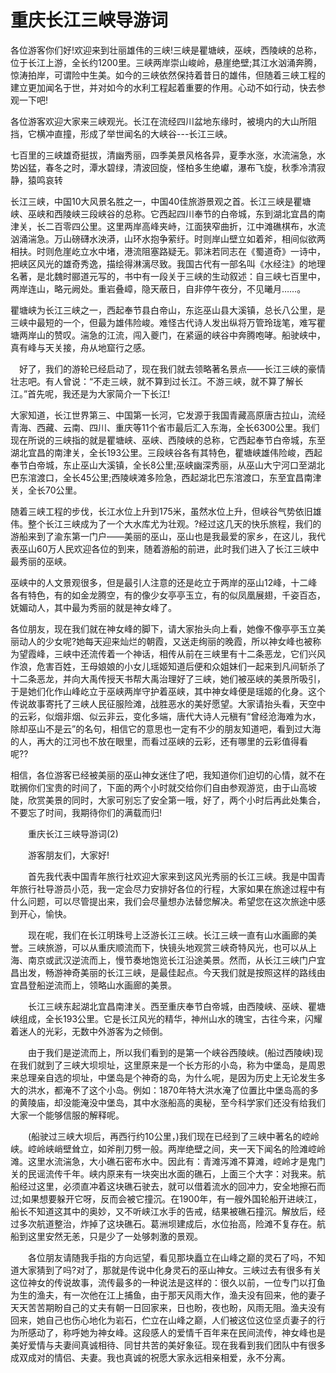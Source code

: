 # 重庆长江三峡导游词

各位游客你们好!欢迎来到壮丽雄伟的三峡!三峡是瞿塘峡，巫峡，西陵峡的总称，位于长江上游，全长约1200里。三峡两岸崇山峻岭，悬崖绝壁;其江水汹涌奔腾，惊涛拍岸，可谓险中生美。如今的三峡依然保持着昔日的雄伟，但随着三峡工程的建立更加闻名于世，并对如今的水利工程起着重要的作用。心动不如行动，快去参观一下吧!

各位游客欢迎大家来三峡观光。长江在流经四川盆地东缘时，被境内的大山所阻挡，它横冲直撞，形成了举世闻名的大峡谷---长江三峡。

七百里的三峡雄奇挺拔，清幽秀丽，四季美景风格各异，夏季水涨，水流湍急，水势凶猛，春冬之时，潭水碧绿，清波回旋，怪柏多生绝巘，瀑布飞旋，秋季冷清寂静，猿鸣哀转

长江三峡，中国10大风景名胜之一，中国40佳旅游景观之首。长江三峡是瞿塘峡、巫峡和西陵峡三段峡谷的总称。它西起四川奉节的白帝城，东到湖北宜昌的南津关，长二百零四公里。这里两岸高峰夹峙，江面狭窄曲折，江中滩礁棋布，水流汹涌湍急。万山磅礴水泱漭，山环水抱争萦纡。时则岸山壁立如着斧，相间似欲两相扶。时则危崖屹立水中堵，港流阻塞路疑无。郭沫若同志在《蜀道奇》一诗中，把峡区风光的雄奇秀逸，描绘得淋漓尽致。我国古代有一部名叫《水经注》的地理名著，是北魏时郦道元写的，书中有一段关于三峡的生动叙述：自三峡七百里中，两岸连山，略元阙处。重岩叠嶂，隐天蔽日，自非停午夜分，不见曦月……。

瞿塘峡为长江三峡之一，西起奉节县白帝山，东迄巫山县大溪镇，总长八公里，是三峡中最短的一个，但最为雄伟险峻。难怪古代诗人发出纵将万管玲珑笔，难写瞿塘两岸山的赞叹。湍急的江流，闯入夔门，在紧逼的峡谷中奔腾咆哮。船驶峡中，真有峰与天关接，舟从地窟行之感。

　好了，我们的游轮已经启动了，现在我们就去领略著名景点——长江三峡的豪情壮志吧。有人曾说：“不走三峡，就不算到过长江。不游三峡，就不算了解长江。”首先呢，我还是为大家简介一下长江!

大家知道，长江世界第三、中国第一长河，它发源于我国青藏高原唐古拉山，流经青海、西藏、云南、四川、重庆等11个省市最后汇入东海，全长6300公里。我们现在所说的三峡指的就是瞿塘峡、巫峡、西陵峡的总称，它西起奉节白帝城，东至湖北宜昌的南津关，全长193公里。三段峡谷各有其特色，瞿塘峡雄伟险峻，西起奉节白帝城，东止巫山大溪镇，全长8公里;巫峡幽深秀丽，从巫山大宁河口至湖北巴东涫渡口，全长45公里;西陵峡滩多险急，西起湖北巴东涫渡口，东至宜昌南津关，全长70公里。

随着三峡工程的步伐，长江水位上升到175米，虽然水位上升，但峡谷气势依旧雄伟。整个长江三峡成为了一个大水库尤为壮观。?经过这几天的快乐旅程，我们的游船来到了渝东第一门户——美丽的巫山，巫山也是我最爱的家乡，在这儿，我代表巫山60万人民欢迎各位的到来，随着游船的前进，此时我们进入了长江三峡中最秀丽的巫峡。

巫峡中的人文景观很多，但是最引人注意的还是屹立于两岸的巫山12峰，十二峰各有特色，有的如金龙腾空，有的像少女亭亭玉立，有的似凤凰展翅，千姿百态，妩媚动人，其中最为秀丽的就是神女峰了。

各位朋友，现在我们就在神女峰的脚下，请大家抬头向上看，她像不像亭亭玉立美丽动人的少女呢?她每天迎来灿烂的朝霞，又送走绚丽的晚霞，所以神女峰也被称为望霞峰，三峡中还流传着一个神话，相传从前在三峡里有十二条恶龙，它们兴风作浪，危害百姓，王母娘娘的小女儿瑶姬知道后便和众姐妹们一起来到凡间斩杀了十二条恶龙，并向大禹传授天书帮大禹治理好了三峡，她们被巫峡的美景所吸引，于是她们化作山峰屹立于巫峡两岸守护着巫峡，其中神女峰便是瑶姬的化身。这个传说故事寄托了三峡人民征服险滩，战胜恶水的美好愿望。大家请抬头看，天空中的云彩，似烟非烟、似云非云，变化多端，唐代大诗人元稹有“曾经沧海难为水，除却巫山不是云”的名句，相信它的意思也一定有不少的朋友知道吧，看到过大海的人，再大的江河也不放在眼里，而看过巫峡的云彩，还有哪里的云彩值得看呢??

相信，各位游客已经被美丽的巫山神女迷住了吧，我知道你们迫切的心情，就不在耽搁你们宝贵的时间了，下面的两个小时就交给你们自由参观游览，由于山高坡陡，欣赏美景的同时，大家可别忘了安全第一哦，好了，两个小时后再此处集合，不要忘了时间，我期待你们的满载而归!

　　重庆长江三峡导游词(2)

　　游客朋友们，大家好!

　　首先我代表中国青年旅行社欢迎大家来到这风光秀丽的长江三峡。我是中国青年旅行社导游员小范，我一定会尽力安排好各位的行程，大家如果在旅途过程中有什么问题，可以尽管提出来，我们会尽量想办法替您解决。希望您在这次旅途中感到开心，愉快。

　　现在呢，我们在长江明珠号上泛游长江三峡。长江三峡一直有山水画廊的美誉。三峡旅游，可以从重庆顺流而下，快镜头地观赏三峡奇特风光，也可以从上海、南京或武汉逆流而上，慢节奏地饱览长江沿途美景。然而，从长江三峡门户宜昌出发，畅游神奇美丽的长江三峡，是最佳起点。今天我们就是按照这样的路线由宜昌登船逆流而上，领略山水画廊的美景。

　　长江三峡东起湖北宜昌南津关。西至重庆奉节白帝城，由西陵峡、巫峡、瞿塘峡组成，全长193公里。它是长江风光的精华，神州山水的瑰宝，古往今来，闪耀着迷人的光彩，无数中外游客为之倾倒。

　　由于我们是逆流而上，所以我们看到的是第一个峡谷西陵峡。(船过西陵峡)现在我们就到了三峡大坝坝址，这里原来是一个长方形的小岛，称为中堡岛，是周恩来总理亲自选的坝址，中堡岛是个神奇的岛，为什么呢，是因为历史上无论发生多大的洪水，都淹不了这个小岛。例如：1870年特大洪水淹了位置比中堡岛高的多的黄陵庙，却没能淹没中堡岛，其中水涨船高的奥秘，至今科学家们还没有给我们大家一个能够信服的解释呢。

　　(船驶过三峡大坝后，再西行约10公里，)我们现在已经到了三峡中著名的崆岭峡。崆岭峡峭壁耸立，如斧削刀劈一般。两岸绝壁之间，夹一天下闻名的险滩崆岭滩。这里水流湍急，大小礁石密布水中。因此有：青滩泻滩不算滩，崆岭才是鬼门关的民谣流传千年。峡内原来有一块突出水面的礁石，上面三个大字：对我来。航船经过这里，必须直冲着这块礁石驶去，就可以借着流水的回冲力，安全地擦石而过;如果想要躲开它呀，反而会被它撞沉。在1900年，有一艘外国轮船开进峡江，船长不知道这其中的奥妙，又不听峡江水手的告戒，结果被礁石撞沉。解放后，经过多次航道整治，炸掉了这块礁石。葛洲坝建成后，水位抬高，险滩不复存在。航船到这里安然无恙，只是少了一处够刺激的景观。

　　各位朋友请随我手指的方向远望，看见那块矗立在山峰之巅的灵石了吗，不知道大家猜到了吗?对了，那就是传说中化身灵石的巫山神女。三峡过去有很多有关这位神女的传说故事，流传最多的一种说法是这样的：很久以前，一位专门以打鱼为生的渔夫，有一次他在江上捕鱼，由于那天风雨大作，渔夫没有回来，他的妻子天天苦苦期盼自己的丈夫有朝一日回家来，日也盼，夜也盼，风雨无阻。渔夫没有回来，她自己也伤心地化为岩石，伫立在山峰之巅，人们被这位这位坚贞妻子的行为所感动了，称呼她为神女峰。这段感人的爱情千百年来在民间流传，神女峰也是美好爱情与夫妻间真诚相待、同甘共苦的美好象征。现在我看到我们团队中有很多成双成对的情侣、夫妻。我也真诚的祝愿大家永远相亲相爱，永不分离。